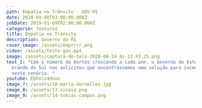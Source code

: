 ```yaml
---
path: Empatia no Trânsito - GOV RS
date: 2020-09-08T03:00:00.000Z
jobDate: 2019-01-09T02:00:00.000Z
categorie: featured
title: Empatia no Trânsito
description: Governo do RS
cover_image: /assets/emprrrr.png
video: /assets/teste-gov.mp4
image: /assets/captura-de-tela-2020-08-24-às-13.43.25.png
text_1: "Com o número de mortes crescendo a cada ano, o Governo do Estado do Rio
  Grande do Sul nos solicitou que encontrássemos uma solução para incentivar uma
  neste cenário. "
youtube: EQhVcv4dnvo
image_7: /assets/10-maria-dornelles.jpg
image_8: /assets/13-sinaia.png
image_9: /assets/14-tobias-campos.png
---
```

